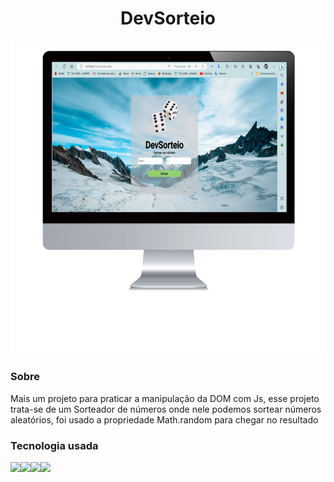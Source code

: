 <h1 style="text-align: center;">DevSorteio</h1>

<img src="./assets/img/sorteador.png"></img>

<h3>Sobre</h3>

<p>Mais um projeto para praticar a manipulação da DOM com Js, esse projeto trata-se de um Sorteador de números onde nele podemos sortear números aleatórios, foi usado a propriedade Math.random para chegar no resultado</p>

<h3>Tecnologia usada</h3>

<img src="https://img.shields.io/badge/HTML-239120?style=for-the-badge&logo=html5&logoColor=white"><img src="https://img.shields.io/badge/CSS3-1572B6?style=for-the-badge&logo=css3&logoColor=white"><img src="https://img.shields.io/badge/JavaScript-F7DF1E?style=for-the-badge&logo=javascript&logoColor=black"><img src="https://img.shields.io/badge/GIT-E44C30?style=for-the-badge&logo=git&logoColor=white">